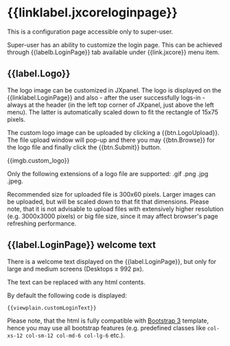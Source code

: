 # {{linklabel.jxcoreloginpage}}

This is a configuration page accessible only to super-user.

Super-user has an ability to customize the login page.
This can be achieved through {{labelb.LoginPage}} tab available under {{link.jxcore}} menu item.

## {{label.Logo}}

The logo image can be customized in JXpanel. The logo is displayed on the {{linklabel.LoginPage}} and also - after
the user successfully logs-in - always at the header (in the left top corner of JXpanel, just above the left menu).
The latter is automatically scaled down to fit the rectangle of 15x75 pixels.

The custom logo image can be uploaded by clicking a {{btn.LogoUpload}}.
The file upload window will pop-up and there you may {{btn.Browse}} for the logo file and finally click the {{btn.Submit}} button.

{{imgb.custom_logo}}

Only the following extensions of a logo file are supported: .gif .png .jpg .jpeg.

Recommended size for uploaded file is 300x60 pixels. Larger images can be uploaded, but will be scaled down to that fit that dimensions.
Please note, that it is not advisable to upload files with extensively higher resolution (e.g. 3000x3000 pixels) or big file size,
since it may affect browser's page refreshing performance.

## {{label.LoginPage}} welcome text

There is a welcome text displayed on the {{label.LoginPage}}, but only for large and medium screens (Desktops ≥ 992 px).

The text can be replaced with any html contents.

By default the following code is displayed:

```html
{{viewplain.customLoginText}}
```

Please note, that the html is fully compatible with [Bootstrap 3](http://www.w3schools.com/bootstrap/) template,
hence you may use all bootstrap features (e.g. predefined classes like `col-xs-12 col-sm-12 col-md-6 col-lg-6` etc.).
